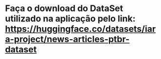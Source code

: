 # Faça o download do DataSet utilizado na aplicação pelo link: https://huggingface.co/datasets/iara-project/news-articles-ptbr-dataset
